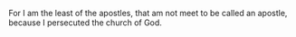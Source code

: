 For I am the least of the apostles, that am not meet to be called an apostle, because I persecuted the church of God.
